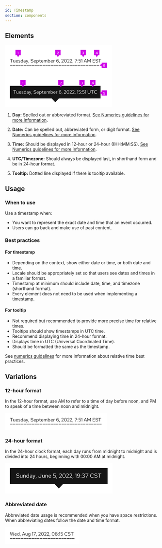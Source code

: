 ```yaml
---
id: Timestamp
section: components
---
```


## Elements

<img src="./img/timestamp-elements.png" alt="Timestamp with tooltip underline" width="352"/>

1. **Day:** Spelled out or abbreviated format. [See Numerics guidelines for more information](https://www.patternfly.org/v4/ux-writing/numerics).
2. **Date:** Can be spelled out, abbreviated form, or digit format. [See Numerics guidelines for more information](https://www.patternfly.org/v4/ux-writing/numerics).
3. **Time:** Should be displayed in 12-hour or 24-hour ((HH:MM:SS). [See Numerics guidelines for more information](https://www.patternfly.org/v4/ux-writing/numerics).

4. **UTC/Timezone:** Should always be displayed last, in shorthand form and be in 24-hour format.
5. **Tooltip:** Dotted line displayed if there is tooltip available.

## Usage
### When to use
Use a timestamp when:
- You want to represent the exact date and time that an event occurred.
- Users can go back and make use of past content.

### Best practices
#### For timestamp
- Depending on the context, show either date or time, or both date and time.
- Locale should be appropriately set so that users see dates and times in a familiar format.
- Timestamp at minimum should include date, time, and timezone (shorthand format).
- Every element does not need to be used when implementing a timestamp.
#### For tooltip
- Not required but recommended to provide more precise time for relative times. 
- Tooltips should show timestamps in UTC time.
- Recommend displaying time in 24-hour format.
- Displays time in UTC (Universal Coordinated Time).
- Should be formatted the same as the timestamp. 

See [numerics guidelines](https://www.patternfly.org/v4/ux-writing/numerics) for more information about relative time best practices.

## Variations
### 12-hour format
In the 12-hour format, use AM to refer to a time of day before noon, and PM to speak of a time between noon and midnight.

<img src="./img/timestamp-using-am-pm.png" alt="Timestamp AM/PM format" width="335"/>

### 24-hour format
In the 24-hour clock format, each day runs from midnight to midnight and is divided into 24 hours, beginning with 00:00 AM at midnight. 

<img src="./img/timestamp-24-hour-format.png" alt="Timestamp with 24 hour format" width="354"/>

### Abbreviated date
Abbreviated date usage is recommended when you have space restrictions. When abbreviating dates follow the date and time format. 

<img src="./img/timestamp-Abbreviated-date.png" alt="Timestamp with abbreviated date format" width="245"/>
